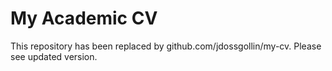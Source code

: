# My Academic CV

This repository has been replaced by github.com/jdossgollin/my-cv.
Please see updated version.
